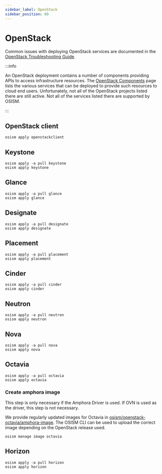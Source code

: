 ```yaml
---
sidebar_label: OpenStack
sidebar_position: 60
---
```


# OpenStack

Common issues with deploying OpenStack services are documented in the
[OpenStack Troubleshooting Guide](../../troubleshooting-guide/openstack).

:::info

An OpenStack deployment contains a number of components providing APIs to access infrastructure resources.
The [OpenStack Components](https://www.openstack.org/software/project-navigator/openstack-components#openstack-services)
page lists the various services that can be deployed to provide such resources to cloud end users.
Unfortunately, not all of the OpenStack projects listed there are still active.
Not all of the services listed there are supported by OSISM.

:::

## OpenStack client

```
osism apply openstackclient
```

## Keystone

```
osism apply -a pull keystone
osism apply keystone
```

## Glance

```
osism apply -a pull glance
osism apply glance
```

## Designate

```
osism apply -a pull designate
osism apply designate
```

## Placement

```
osism apply -a pull placement
osism apply placement
```

## Cinder

```
osism apply -a pull cinder
osism apply cinder
```

## Neutron

```
osism apply -a pull neutron
osism apply neutron
```

## Nova

```
osism apply -a pull nova
osism apply nova
```

## Octavia

```
osism apply -a pull octavia
osism apply octavia
```

### Create amphora image

This step is only necessary if the Amphora Driver is used. If OVN is used as the driver,
this step is not necessary.

We provide regularly updated images for Octavia in
[osism/openstack-octavia/amphora-image](https://github.com/osism/openstack-octavia-amphora-image).
The OSISM CLI can be used to upload the correct image depending on the OpenStack release
used.

```
osism manage image octavia
```

## Horizon

```
osism apply -a pull horizon
osism apply horizon
```
